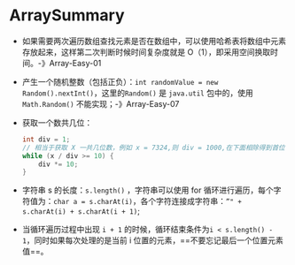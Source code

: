# ArraySummary

- 如果需要两次遍历数组查找元素是否在数组中，可以使用哈希表将数组中元素存放起来，这样第二次判断时候时间复杂度就是 O（1），即采用空间换取时间。-》Array-Easy-01

- 产生一个随机整数（包括正负）：`int randomValue = new Random().nextInt()`，这里的`Random()` 是 `java.util` 包中的，使用 `Math.Random()` 不能实现；-》Array-Easy-07

- 获取一个数共几位：

    ```java
    int div = 1;
    // 相当于获取 X 一共几位数，例如 x = 7324,则 div = 1000,在下面相除得到首位 7
    while (x / div >= 10) {
        div *= 10;
    }
    ```

- 字符串 s 的长度：`s.length()` ，字符串可以使用 for 循环进行遍历，每个字符值为：`char a = s.charAt(i)`，各个字符连接成字符串：`”" + s.charAt(i) + s.charAt(i + 1)`;

- 当循环遍历过程中出现 `i + 1` 的时候，循环结束条件为`i < s.length() - 1`，同时如果每次处理的是当前 i 位置的元素，==不要忘记最后一个位置元素值==。